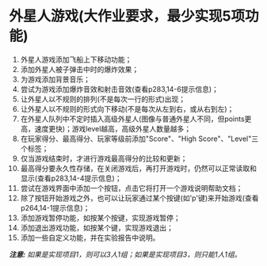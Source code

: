 # 外星人游戏(大作业要求，最少实现5项功能)
1. 外星人游戏添加飞船上下移动功能；
2. 添加外星人被子弹击中时的爆炸效果；
3. 为游戏添加背景音乐；
4. 尝试为游戏添加爆炸音效和射击音效(查看p283,14-6提示信息)；
5. 让外星人以不规则的排列(不是每次一行的形式)出现；
6. 让外星人以不规则的形式向下移动(不是每次从左到右，或从右到左)；
7. 在外星人队列中不定时插入高级外星人(图像与普通外星人不同，但points更高，速度更快)；游戏level越高，高级外星人数量越多；
8. 在玩家得分、最高得分、玩家等级前添加"Score"、"High Score"、"Level"三个标签；
9. 仅当游戏结束时，才进行游戏最高得分的比较和更新；
10. 最高得分要永久性存储，在关闭游戏后，再打开游戏时，仍然可以正常读取和显示(查看p283,14-4提示信息)；
11. 尝试在游戏界面中添加一个按钮，点击它将打开一个游戏说明帮助文档；
12. 除了按钮开始游戏之外，也可以让玩家通过某个按键(如'p'键)来开始游戏(查看p264,14-1提示信息)；
13. 添加游戏暂停功能，如按某个按键，实现游戏暂停；
14. 添加退出游戏功能，如按某个键，实现游戏退出；
15. 添加一些自定义功能，并在实验报告中说明。

***注意:*** *如果是实现项目1，则可以3人1组；如果是实现项目3，则只能1人1组。*

